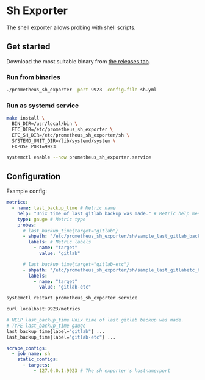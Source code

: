 # Sh Exporter

The shell exporter allows probing with shell scripts.

## Get started

Download the most suitable binary from [the releases tab](https://github.com/tingtt/prometheus_sh_exporter/releases).

### Run from binaries

```bash
./prometheus_sh_exporter -port 9923 -config.file sh.yml
```

### Run as systemd service

```bash
make install \
  BIN_DIR=/usr/local/bin \
  ETC_DIR=/etc/prometheus_sh_exporter \
  ETC_SH_DIR=/etc/prometheus_sh_exporter/sh \
  SYSTEMD_UNIT_DIR=/lib/systemd/system \
  EXPOSE_PORT=9923

systemctl enable --now prometheus_sh_exporter.service
```

## Configuration

Example config:

```yaml
metrics:
  - name: last_backup_time # Metric name
    help: "Unix time of last gitlab backup was made." # Metric help message
    type: gauge # Metric type
    probes:
      # last_backup_time{target="gitlab"}
      - shpath: "/etc/prometheus_sh_exporter/sh/sample_last_gitlab_backup_time.sh" # Absolute path to shell script file
        labels: # Metric labels
          - name: "target"
            value: "gitlab"

      # last_backup_time{target="gitlab-etc"}
      - shpath: "/etc/prometheus_sh_exporter/sh/sample_last_gitlabetc_backup_time.sh"
        labels:
          - name: "target"
            value: "gitlab-etc"
```

```bash
systemctl restart prometheus_sh_exporter.service

curl localhost:9923/metrics

# HELP last_backup_time Unix time of last gitlab backup was made.
# TYPE last_backup_time gauge
last_backup_time{label="gitlab"} ...
last_backup_time{label="gitlab-etc"} ...
```

```yaml:prometheus.yml
scrape_configs:
  - job_name: sh
    static_configs:
      - targets:
          - 127.0.0.1:9923 # The sh exporter's hostname:port
```